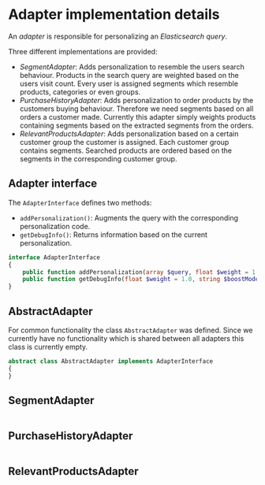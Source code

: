 # Adapter implementation details

An *adapter* is responsible for personalizing an *Elasticsearch query*.

Three different implementations are provided:
* *SegmentAdapter*: Adds personalization to resemble the users search behaviour. Products in the search query are weighted based on the users visit count. Every user is assigned segments which resemble products, categories or even groups.
* *PurchaseHistoryAdapter*: Adds personalization to order products by the customers buying behaviour. Therefore we need segments based on all orders a customer made. Currently this adapter simply weights products containing segments based on the extracted segments from the orders.
* *RelevantProductsAdapter*: Adds personalization based on a certain customer group the customer is assigned. Each customer group contains segments. Searched products are ordered based on the segments in the corresponding customer group.

## Adapter interface
The `AdapterInterface` defines two methods:
* `addPersonalization()`: Augments the query with the corresponding personalization code.
* `getDebugInfo()`: Returns information based on the current personalization.

```php
interface AdapterInterface
{
    public function addPersonalization(array $query, float $weight = 1.0, string $boostMode = "multiply"): array;
    public function getDebugInfo(float $weight = 1.0, string $boostMode = "multiply"): array;
}
```

## AbstractAdapter
For common functionality the class `AbstractAdapter` was defined. Since we currently have no functionality which is shared between all adapters this class is currently empty.

```php
abstract class AbstractAdapter implements AdapterInterface
{
}
```

## SegmentAdapter

```php


```

## PurchaseHistoryAdapter

```php


```

## RelevantProductsAdapter

```php


```
